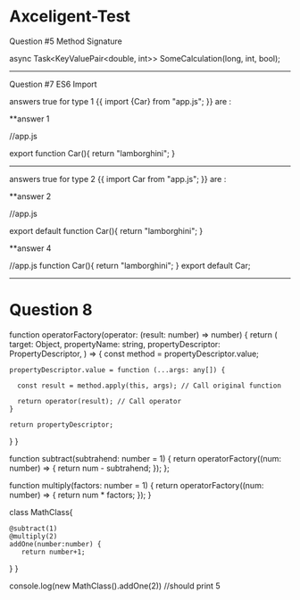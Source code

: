 # Axceligent-Test

Question #5 Method Signature 

async Task<KeyValuePair<double, int>> SomeCalculation(long, int, bool);

-----------------------------------------------------------------------------
Question #7 ES6 Import

answers true for type 1 {{ import {Car} from "app.js"; }} are :

**answer 1

//app.js

export function Car(){
    return "lamborghini";
}

------------------------------------------------------------------
answers true for type 2 {{ import Car from "app.js"; }} are :

**answer 2

//app.js

export default function Car(){
    return "lamborghini";
}

**answer 4

//app.js
function Car(){
    return "lamborghini";
}
export default Car;

----------------------------------------------------
# Question 8 
function operatorFactory(operator: (result: number) => number) {
  return (
    target: Object,
    propertyName: string,
    propertyDescriptor: PropertyDescriptor,
  ) => {
    const method = propertyDescriptor.value;

    propertyDescriptor.value = function (...args: any[]) {

      const result = method.apply(this, args); // Call original function

      return operator(result); // Call operator
    }

    return propertyDescriptor;
  } 
}

 function subtract(subtrahend: number = 1) {
  return operatorFactory((num: number) => {
    return num - subtrahend;
  });
};

 function multiply(factors: number = 1) {
  return operatorFactory((num: number) => {
    return num * factors;
  });
}

class MathClass{

  
    @subtract(1)
    @multiply(2)
    addOne(number:number) {
       return number+1;
   }
}
 
console.log(new MathClass().addOne(2)) //should print 5


